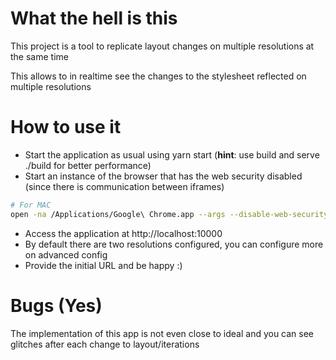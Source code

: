 # What the hell is this

This project is a tool to replicate layout changes on multiple resolutions at the same time

This allows to in realtime see the changes to the stylesheet reflected on multiple resolutions

# How to use it
- Start the application as usual using yarn start (**hint**: use build and serve ./build for better performance)
- Start an instance of the browser that has the web security disabled (since there is communication between iframes)

```bash
# For MAC
open -na /Applications/Google\ Chrome.app --args --disable-web-security --user-data-dir="/tmp/chrome"

```
- Access the application at http://localhost:10000
- By default there are two resolutions configured, you can configure more on advanced config
- Provide the initial URL and be happy :)

# Bugs (Yes)
The implementation of this app is not even close to ideal and you can see glitches after each change to layout/iterations

